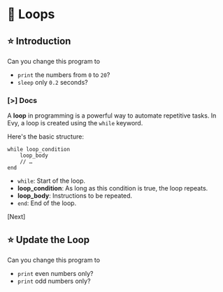 # 💫 Loops

## ⭐️ Introduction

Can you change this program to

- `print` the numbers from `0` to `20`?
- `sleep` only `0.2` seconds?

### [>] Docs

A **loop** in programming is a powerful way to automate repetitive tasks. In
Evy, a loop is created using the `while` keyword.

Here's the basic structure:

```evy
while loop_condition
    loop_body
    // …
end
```

- `while`: Start of the loop.
- **loop_condition**: As long as this condition is true, the loop repeats.
- **loop_body**: Instructions to be repeated.
- `end`: End of the loop.

[Next]

## ⭐️ Update the Loop

Can you change this program to

- `print` even numbers only?
- `print` odd numbers only?
